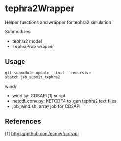 # tephra2Wrapper
Helper functions and wrapper for tephra2 simulation

Submodules:
- tephra2 model
- TephraProb wrapper

## Usage
```
git submodule update --init --recursive
sbatch job_submit_tephra2
```

wind/
- wind.py: CDSAPI [1] script
- netcdf_conv.py: NETCDF4 to .gen tephra2 text files
- job_wind.sh: array job for CDSAPI


## References

[1] https://github.com/ecmwf/cdsapi
